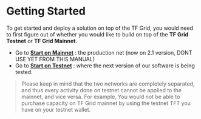 # Getting Started

To get started and deploy a solution on top of the TF Grid, you would need to first figure out of whether you would like to build on top of the __TF Grid Testnet__ or __TF Grid Mainnet__. 

- Go to [__Start on Mainnet__](mainnet_getting_started.md) : the production net (now on 2.1 version, DONT USE YET FROM THIS MANUAL)
- Go to [__Start on Testnet__](testnet_getting_started.md) : where the next version of our software is being tested.

> Please keep in mind that the two networks are completely separated, and thus every activity done on testnet cannot be applied to the mainnet, and vice versa. For example, You would not be able to purchase capacity on TF Grid mainnet by using the testnet TFT you have on your testnet wallet.